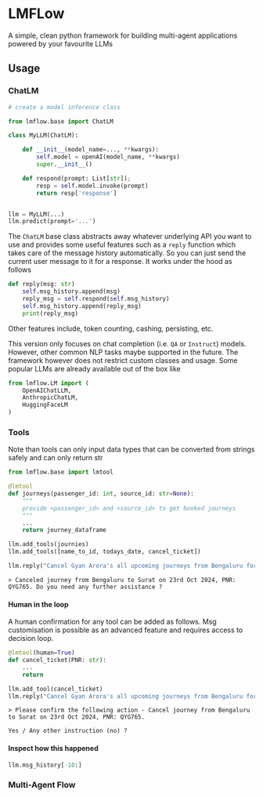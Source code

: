 # LMFLow

A simple, clean python framework for building multi-agent applications powered by your favourite LLMs


## Usage

### ChatLM 
```python
# create a model inference class

from lmflow.base import ChatLM

class MyLLM(ChatLM):

    def __init__(model_name=..., **kwargs):
        self.model = openAI(model_name, **kwargs)
        super.__init__()

    def respond(prompt: List[str]);
        resp = self.model.invoke(prompt)
        return resp['response']


llm = MyLLM(...)
llm.predict(prompt='...')
```

The `ChatLM` base class abstracts away whatever underlying API you want to use and provides some useful features such as a `reply` function which takes care of the message history automatically. So you can just send the current user message to it for a response. It works under the hood as follows
```python
def reply(msg: str)
    self.msg_history.append(msg)
    reply_msg = self.respond(self.msg_history)
    self.msg_history.append(reply_msg)
    print(reply_msg)
```
Other features include, token counting, cashing, persisting, etc.

This version only focuses on chat completion (i.e. `QA` or `Instruct`) models. However, other common NLP tasks maybe supported in the future. The framework however does not restrict custom classes and usage.
Some popular LLMs are already available out of the box like 

```python
from lmflow.LM import (
    OpenAIChatLLM,
    AnthropicChatLM,
    HuggingFaceLM
)
```

### Tools

Note than tools can only input data types that can be converted from strings safely and can only return str

```python
from lmflow.base import lmtool

@lmtool
def journeys(passenger_id: int, source_id: str=None):
    """
    provide <passenger_id> and <source_id> to get booked journeys
    """
    ...
    return journey_dataframe

llm.add_tools(journies)
llm.add_tools([name_to_id, todays_date, cancel_ticket])

llm.reply("Cancel Gyan Arora's all upcoming journeys from Bengaluru for next 2 months")
```
```
> Canceled journey from Bengaluru to Surat on 23rd Oct 2024, PNR: QYG765. Do you need any further assistance ?
```

#### Human in the loop

A human confirmation for any tool can be added as follows. Msg customisation is possible as an advanced feature and requires access to decision loop.

```python
@lmtool(human=True)
def cancel_ticket(PNR: str):
    ...
    return 

llm.add_tool(cancel_ticket)
llm.reply("Cancel Gyan Arora's all upcoming journeys from Bengaluru for next 2 months")
```
```
> Please confirm the following action - Cancel journey from Bengaluru to Surat on 23rd Oct 2024, PNR: QYG765.

Yes / Any other instruction (no) ? 
```

#### Inspect how this happened

```python
llm.msg_history[-10:]
```

### Multi-Agent Flow
